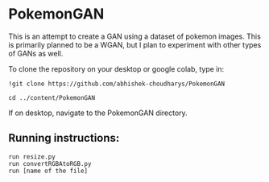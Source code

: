 # PokemonGAN
This is an attempt to create a GAN using a dataset of pokemon images.
This is primarily planned to be a WGAN, but I plan to experiment with other types of GANs as well.


To clone the repository on your desktop or google colab, type in:
```
!git clone https://github.com/abhishek-choudharys/PokemonGAN

cd ../content/PokemonGAN
```

If on desktop, navigate to the PokemonGAN directory.

<h2> Running instructions: </h2>

```
run resize.py
run convertRGBAtoRGB.py
run [name of the file]

```
